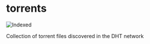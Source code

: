 torrents 
========
![Indexed](https://img.shields.io/badge/indexed-264472-blue)

Collection of torrent files discovered in the DHT network
